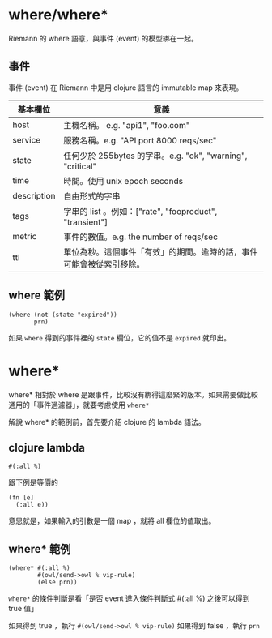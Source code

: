 # where/where*

Riemann 的 where 語意，與事件 (event) 的模型綁在一起。

## 事件
事件 \(event\) 在 Riemann 中是用 clojure 語言的 immutable map 來表現。

| 基本欄位 | 意義 |
| --- | --- |
| host | 主機名稱。 e.g. "api1", "foo.com" |
| service | 服務名稱。e.g. "API port 8000 reqs/sec" |
| state | 任何少於 255bytes 的字串。e.g. "ok", "warning", "critical" |
| time | 時間。使用 unix epoch seconds |
| description | 自由形式的字串 |
| tags | 字串的 list 。例如：\["rate", "fooproduct", "transient"\] |
| metric | 事件的數值。e.g. the number of reqs/sec |
| ttl | 單位為秒。這個事件「有效」的期間。逾時的話，事件可能會被從索引移除。 |

## where 範例
```
(where (not (state "expired"))
       prn)
```

如果 `where` 得到的事件裡的 `state` 欄位，它的值不是 `expired` 就印出。

# where* 
where* 相對於 where 是跟事件，比較沒有綁得這麼緊的版本。如果需要做比較通用的「事件過濾器」，就要考慮使用 `where*`

解說 where* 的範例前，首先要介紹 clojure 的 lambda 語法。

## clojure lambda
```
#(:all %)
```
跟下例是等價的
```
(fn [e]
  (:all e))
```
意思就是，如果輸入的引數是一個 map ，就將 all 欄位的值取出。

## where* 範例
```
(where* #(:all %)
        #(owl/send->owl % vip-rule)
        (else prn))
```
`where*` 的條件判斷是看「是否 event 進入條件判斷式 #(:all %) 之後可以得到 true 值」

如果得到 true ，執行 `#(owl/send->owl % vip-rule)`
如果得到 false ，執行 `prn`